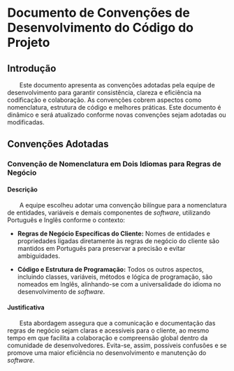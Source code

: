 # Documento de Convenções de Desenvolvimento do Código do Projeto

## Introdução

&emsp;&emsp;Este documento apresenta as convenções adotadas pela equipe de desenvolvimento para garantir consistência, clareza e eficiência na codificação e colaboração. As convenções cobrem aspectos como nomenclatura, estrutura de código e melhores práticas. Este documento é dinâmico e será atualizado conforme novas convenções sejam adotadas ou modificadas.

## Convenções Adotadas

### Convenção de Nomenclatura em Dois Idiomas para Regras de Negócio

#### Descrição
&emsp;&emsp;A equipe escolheu adotar uma convenção bilíngue para a nomenclatura de entidades, variáveis e demais componentes de _software_, utilizando Português e Inglês conforme o contexto:

- **Regras de Negócio Específicas do Cliente:** Nomes de entidades e propriedades ligadas diretamente às regras de negócio do cliente são mantidos em Português para preservar a precisão e evitar ambiguidades.

- **Código e Estrutura de Programação:** Todos os outros aspectos, incluindo classes, variáveis, métodos e lógica de programação, são nomeados em Inglês, alinhando-se com a universalidade do idioma no desenvolvimento de _software_.

#### Justificativa
&emsp;&emsp;Esta abordagem assegura que a comunicação e documentação das regras de negócio sejam claras e acessíveis para o cliente, ao mesmo tempo em que facilita a colaboração e compreensão global dentro da comunidade de desenvolvedores. Evita-se, assim, possíveis confusões e se promove uma maior eficiência no desenvolvimento e manutenção do _software_.
